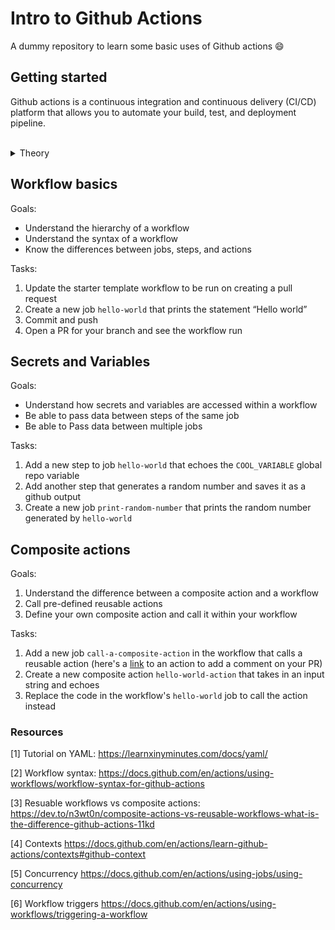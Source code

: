 # Intro to Github Actions

A dummy repository to learn some basic uses of Github actions 😄

## Getting started

Github actions is a continuous integration and continuous delivery (CI/CD) platform that allows you to automate your build, test, and deployment pipeline.
<br>
<br>

<details>
<summary> Theory </summary>
 
### Basic Components
  **Event:** A specfic activity in the repository that triggers a workflow run (eg. creating a pull-request)
  
  **Workflows:** A configurable automated process that will run one or more jobs
  
  **Jobs:** A set of steps in a workflow that is executed on the same runner
  
  **Runner:** A server that runs your workflows when their triggered
  
  **Step:** Smallest component of a workflow, an individual task run within a job
  
  **Actions:** A resuable, custom application that performs tasks required by multiple workflows
  
  In summary, an *event* triggers a *workflow* which contains multiple *jobs* each of which run on independent servers called *runners*. Jobs are made up of *steps* and may contain calling reusable *actions*.
  
  ### How it works
  
  Workflows are stored within `.github/workflows` in all repositories and are defined as YAML files. Composite actions can also be defined under a `.github/actions` directory. Github finds requried workflows within these directories and then based on how each workflow is triggered, executes them. All workflows can be found within the **Actions** tab in the repo. 
  Secrets and env variables per environment are stored in the settings. These can be on an environment, repository, or organization level.

### Communication between jobs and steps

Parts of the workflow can communicate and share data. Github allows communication between steps using outputs generated through `$GITHUB_OUTPUT`. You can also use `$GITHUB_ENV` to save outputs and then access them in a later step using `env.{VARIABLE}` Because jobs run on different runners, comunication between them would require the creation of a dependency between the jobs. If job B requires an input from job A, the 2 jobs would have to run sequentially. By default, jobs run in parallel. This order is specified via a `needs` parameter in a dependent job (here, job B).

### Composite actions vs workflows

As mentioned earlier, actions are individual tasks that you can combine to create jobs and customize your workflow. There are pre-existing actions available on [Github Marketplace](https://github.com/marketplace?type=). However, we can also create our own.

While both workflows and composite actions are reusable, there's a difference between them

|     Workflows      |              Composite Actions               |
| :----------------: | :------------------------------------------: |
|  Can't be nested   |                Can be nested                 |
|  Can use secrets   | Can't use secrets (passed as inputs instead) |
| Can be conditional |      Can't be controlled conditionally       |

For more details, look at [3] in references

### Contexts

Contexts are a way to access information about workflow runs, variables, runner environments, jobs, and steps. Each context is an object that contains properties, which can be strings or other objects. [4]

### Concurrency

Github allows useers to specify a `concurrency` variable that ensures only a single workflow or job is in progress. This is particularly useful in scenarios when we'd want only a single deployment in progress at a time (like for production environments). You can specify the concurrency using the `github` context. [5]

[**Jump to top**](#getting-started)

---

</details>

## Workflow basics

Goals:

- Understand the hierarchy of a workflow
- Understand the syntax of a workflow
- Know the differences between jobs, steps, and actions

Tasks:

1. Update the starter template workflow to be run on creating a pull request
2. Create a new job `hello-world` that prints the statement “Hello world”
3. Commit and push
4. Open a PR for your branch and see the workflow run

## Secrets and Variables

Goals:

- Understand how secrets and variables are accessed within a workflow
- Be able to pass data between steps of the same job
- Be able to Pass data between multiple jobs

Tasks:

1. Add a new step to job `hello-world` that echoes the `COOL_VARIABLE` global repo variable
2. Add another step that generates a random number and saves it as a github output
4. Create a new job `print-random-number` that prints the random number generated by `hello-world` 

## Composite actions

Goals:

1. Understand the difference between a composite action and a workflow
2. Call pre-defined reusable actions
3. Define your own composite action and call it within your workflow

Tasks:

1. Add a new job `call-a-composite-action` in the workflow that calls a reusable action (here's a [link](https://github.com/marketplace/actions/comment-pull-request) to an action to add a comment on your PR)
2. Create a new composite action `hello-world-action` that takes in an input string and echoes 
3. Replace the code in the workflow's `hello-world` job to call the action instead

### Resources

[1] Tutorial on YAML: https://learnxinyminutes.com/docs/yaml/

[2] Workflow syntax: https://docs.github.com/en/actions/using-workflows/workflow-syntax-for-github-actions

[3] Resuable workflows vs composite actions: https://dev.to/n3wt0n/composite-actions-vs-reusable-workflows-what-is-the-difference-github-actions-11kd

[4] Contexts https://docs.github.com/en/actions/learn-github-actions/contexts#github-context

[5] Concurrency https://docs.github.com/en/actions/using-jobs/using-concurrency

[6] Workflow triggers https://docs.github.com/en/actions/using-workflows/triggering-a-workflow
